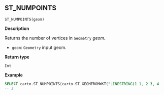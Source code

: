## ST_NUMPOINTS

```sql:signature
ST_NUMPOINTS(geom)
```

**Description**

Returns the number of vertices in `Geometry` _geom_.

* `geom`: `Geometry` input geom.

**Return type**

`Int`

**Example**

```sql
SELECT carto.ST_NUMPOINTS(carto.ST_GEOMFROMWKT("LINESTRING(1 1, 2 3, 4 4)"));
-- 3
```
